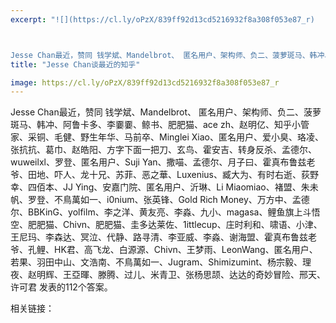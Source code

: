 ```yaml
---
excerpt: "![](https://cl.ly/oPzX/839ff92d13cd5216932f8a308f053e87_r)



Jesse Chan最近，赞同 钱学斌、Mandelbrot、 匿名用户、架构师、负二、菠萝斑马、韩冲、阿鲁卡多、李嫑嫑、鲸书、肥肥猫、ace zh、赵明亿、知乎小管家、采铜、毛健、野生年华、马前卒、Minglei Xiao、匿名用户、爱小臭、珞凌、张抗抗、葛巾、赵皓阳、方字下面一把刀、玄鸟、霍安吉、转身反杀、孟德尔、wuweilxl、罗登、匿名用户、Suji Yan、撒喵、孟德尔、月子曰、霍真布鲁兹老爷、田地、吓人、龙十兄、苏菲、恶之華、Luxenius、臧大为、有时右逝、荻野幸、四佰本、JJ Ying、安嘉门院、匿名用户、沂琳、Li Miaomiao、褚盟、朱未帆、罗登、不鳥萬如一、i0nium、张英锋、Gold Rich Money、万方中、孟德尔、BBKinG、yolfilm、李之洋、黄友亮、李淼、九小、magasa、鲤鱼旗上斗悟空、肥肥猫、Chivn、肥肥猫、圭多达莱佐、1ittlecup、庄时利和、啸语、小津、王尼玛、李森达、冥泣、代静、路寻清、李亚威、李淼、谢海盟、霍真布鲁兹老爷、孔鲤、HK君、高飞龙、白源源、Chivn、王梦雨、LeonWang、匿名用户、若果、羽田中山、文浩南、不鳥萬如一、Jugram、Shimizumint、杨宗毅、理夜、赵明辉、王亞暉、滕腾、过儿、米青卫、张杨思颉、达达的奇妙冒险、邢天、许可君 发表的112个答案。"
title: "Jesse Chan谈最近的知乎"

image: https://cl.ly/oPzX/839ff92d13cd5216932f8a308f053e87_r
---
```



Jesse Chan最近，赞同 钱学斌、Mandelbrot、 匿名用户、架构师、负二、菠萝斑马、韩冲、阿鲁卡多、李嫑嫑、鲸书、肥肥猫、ace zh、赵明亿、知乎小管家、采铜、毛健、野生年华、马前卒、Minglei Xiao、匿名用户、爱小臭、珞凌、张抗抗、葛巾、赵皓阳、方字下面一把刀、玄鸟、霍安吉、转身反杀、孟德尔、wuweilxl、罗登、匿名用户、Suji Yan、撒喵、孟德尔、月子曰、霍真布鲁兹老爷、田地、吓人、龙十兄、苏菲、恶之華、Luxenius、臧大为、有时右逝、荻野幸、四佰本、JJ Ying、安嘉门院、匿名用户、沂琳、Li Miaomiao、褚盟、朱未帆、罗登、不鳥萬如一、i0nium、张英锋、Gold Rich Money、万方中、孟德尔、BBKinG、yolfilm、李之洋、黄友亮、李淼、九小、magasa、鲤鱼旗上斗悟空、肥肥猫、Chivn、肥肥猫、圭多达莱佐、1ittlecup、庄时利和、啸语、小津、王尼玛、李森达、冥泣、代静、路寻清、李亚威、李淼、谢海盟、霍真布鲁兹老爷、孔鲤、HK君、高飞龙、白源源、Chivn、王梦雨、LeonWang、匿名用户、若果、羽田中山、文浩南、不鳥萬如一、Jugram、Shimizumint、杨宗毅、理夜、赵明辉、王亞暉、滕腾、过儿、米青卫、张杨思颉、达达的奇妙冒险、邢天、许可君 发表的112个答案。

相关链接：